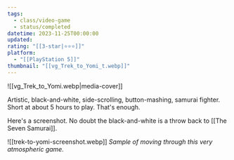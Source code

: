 ```yaml
---
tags:
  - class/video-game
  - status/completed
datetime: 2023-11-25T00:00:00
updated: 
rating: "[[3-star|⭐️⭐️⭐️]]"
platform:
  - "[[PlayStation 5]]"
thumbnail: "[[vg_Trek_to_Yomi_t.webp]]"
---
```

![[vg_Trek_to_Yomi.webp|media-cover]]

Artistic, black-and-white, side-scrolling, button-mashing, samurai fighter. Short at about 5 hours to play. That's enough.

Here's a screenshot. No doubt the black-and-white is a throw back to [[The Seven Samurai]].

![[trek-to-yomi-screenshot.webp]]
*Sample of moving through this very atmospheric game.*
